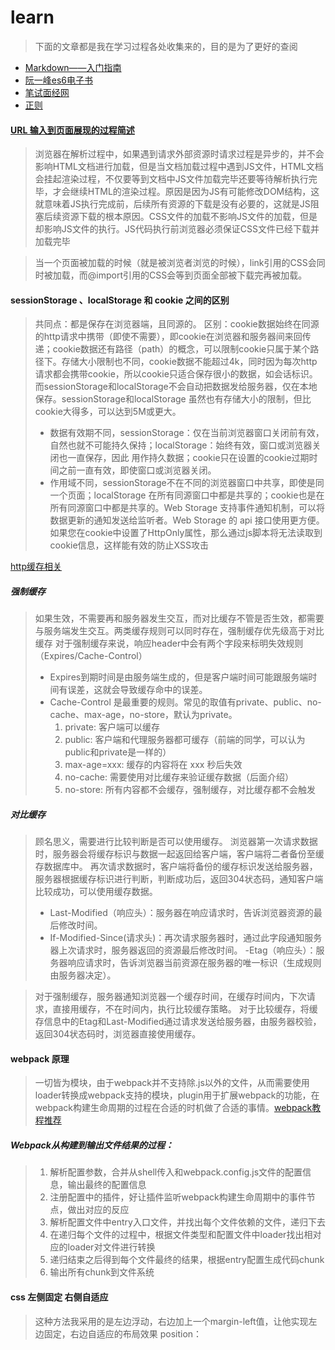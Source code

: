 # learn
>下面的文章都是我在学习过程各处收集来的，目的是为了更好的查阅

- [Markdown——入门指南](https://www.jianshu.com/p/q81RER)
- [阮一峰es6电子书](http://es6.ruanyifeng.com)
- [笔试面经网](https://www.nowcoder.com)
- [正则](https://baike.baidu.com/item/%E6%AD%A3%E5%88%99%E8%A1%A8%E8%BE%BE%E5%BC%8F/1700215?fr=aladdin)

#### [URL 输入到页面展现的过程简述](https://www.jianshu.com/p/63166522c244)
>浏览器在解析过程中，如果遇到请求外部资源时请求过程是异步的，并不会影响HTML文档进行加载，但是当文档加载过程中遇到JS文件，HTML文档会挂起渲染过程，不仅要等到文档中JS文件加载完毕还要等待解析执行完毕，才会继续HTML的渲染过程。原因是因为JS有可能修改DOM结构，这就意味着JS执行完成前，后续所有资源的下载是没有必要的，这就是JS阻塞后续资源下载的根本原因。CSS文件的加载不影响JS文件的加载，但是却影响JS文件的执行。JS代码执行前浏览器必须保证CSS文件已经下载并加载完毕

>当一个页面被加载的时候（就是被浏览者浏览的时候），link引用的CSS会同时被加载，而@import引用的CSS会等到页面全部被下载完再被加载。
#### sessionStorage 、localStorage 和 cookie 之间的区别
>共同点：都是保存在浏览器端，且同源的。
区别：cookie数据始终在同源的http请求中携带（即使不需要），即cookie在浏览器和服务器间来回传递；cookie数据还有路径（path）的概念，可以限制cookie只属于某个路径下。存储大小限制也不同，cookie数据不能超过4k，同时因为每次http请求都会携带cookie，所以cookie只适合保存很小的数据，如会话标识。
而sessionStorage和localStorage不会自动把数据发给服务器，仅在本地保存。sessionStorage和localStorage 虽然也有存储大小的限制，但比cookie大得多，可以达到5M或更大。
> - 数据有效期不同，sessionStorage：仅在当前浏览器窗口关闭前有效，自然也就不可能持久保持；localStorage：始终有效，窗口或浏览器关闭也一直保存，因此 用作持久数据；cookie只在设置的cookie过期时间之前一直有效，即使窗口或浏览器关闭。
> - 作用域不同，sessionStorage不在不同的浏览器窗口中共享，即使是同一个页面；localStorage 在所有同源窗口中都是共享的；cookie也是在所有同源窗口中都是共享的。Web Storage 支持事件通知机制，可以将数据更新的通知发送给监听者。Web Storage 的 api 接口使用更方便。
如果您在cookie中设置了HttpOnly属性，那么通过js脚本将无法读取到cookie信息，这样能有效的防止XSS攻击


[http缓存相关](https://www.cnblogs.com/chenqf/p/6386163.html)
##### 强制缓存
>如果生效，不需要再和服务器发生交互，而对比缓存不管是否生效，都需要与服务端发生交互。两类缓存规则可以同时存在，强制缓存优先级高于对比缓存
对于强制缓存来说，响应header中会有两个字段来标明失效规则（Expires/Cache-Control）
> - Expires到期时间是由服务端生成的，但是客户端时间可能跟服务端时间有误差，这就会导致缓存命中的误差。
> - Cache-Control 是最重要的规则。常见的取值有private、public、no-cache、max-age，no-store，默认为private。
>   1. private:             客户端可以缓存
>   2. public:              客户端和代理服务器都可缓存（前端的同学，可以认为public和private是一样的）
>   3. max-age=xxx:   缓存的内容将在 xxx 秒后失效
>   4. no-cache:          需要使用对比缓存来验证缓存数据（后面介绍）
>   5. no-store:           所有内容都不会缓存，强制缓存，对比缓存都不会触发
##### 对比缓存
>顾名思义，需要进行比较判断是否可以使用缓存。
浏览器第一次请求数据时，服务器会将缓存标识与数据一起返回给客户端，客户端将二者备份至缓存数据库中。
再次请求数据时，客户端将备份的缓存标识发送给服务器，服务器根据缓存标识进行判断，判断成功后，返回304状态码，通知客户端比较成功，可以使用缓存数据。
> - Last-Modified（响应头）：服务器在响应请求时，告诉浏览器资源的最后修改时间。
> - If-Modified-Since(请求头)：再次请求服务器时，通过此字段通知服务器上次请求时，服务器返回的资源最后修改时间。
> -Etag（响应头）：服务器响应请求时，告诉浏览器当前资源在服务器的唯一标识（生成规则由服务器决定）。

>对于强制缓存，服务器通知浏览器一个缓存时间，在缓存时间内，下次请求，直接用缓存，不在时间内，执行比较缓存策略。
对于比较缓存，将缓存信息中的Etag和Last-Modified通过请求发送给服务器，由服务器校验，返回304状态码时，浏览器直接使用缓存。
#### webpack 原理
> 一切皆为模块，由于webpack并不支持除.js以外的文件，从而需要使用loader转换成webpack支持的模块，plugin用于扩展webpack的功能，在webpack构建生命周期的过程在合适的时机做了合适的事情。[webpack教程推荐](http://array_huang.coding.me/webpack-book/chapter0/preface.html)
##### Webpack从构建到输出文件结果的过程：
> 1. 解析配置参数，合并从shell传入和webpack.config.js文件的配置信息，输出最终的配置信息
> 2. 注册配置中的插件，好让插件监听webpack构建生命周期中的事件节点，做出对应的反应
> 3. 解析配置文件中entry入口文件，并找出每个文件依赖的文件，递归下去
> 4. 在递归每个文件的过程中，根据文件类型和配置文件中loader找出相对应的loader对文件进行转换
> 5. 递归结束之后得到每个文件最终的结果，根据entry配置生成代码chunk
> 6. 输出所有chunk到文件系统
#### css 左侧固定 右侧自适应
>这种方法我采用的是左边浮动，右边加上一个margin-left值，让他实现左边固定，右边自适应的布局效果
position：

 
